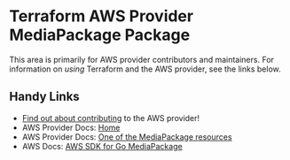 # Terraform AWS Provider MediaPackage Package

This area is primarily for AWS provider contributors and maintainers. For information on _using_ Terraform and the AWS provider, see the links below.


## Handy Links

* [Find out about contributing](../../../docs/contributing) to the AWS provider!
* AWS Provider Docs: [Home](https://registry.terraform.io/providers/hashicorp/aws/latest/docs)
* AWS Provider Docs: [One of the MediaPackage resources](https://registry.terraform.io/providers/hashicorp/aws/latest/docs/resources/media_package_channel)
* AWS Docs: [AWS SDK for Go MediaPackage](https://docs.aws.amazon.com/sdk-for-go/api/service/mediapackage/)
